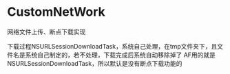 # CustomNetWork
网络文件上传、断点下载实现

下载过程NSURLSessionDownloadTask，系统自己处理，在tmp文件夹下，且文件名是系统自己制定的，若不处理，下载完成后系统自动移除掉了
 AF用的就是NSURLSessionDownloadTask，所以默认是没有断点下载功能的
